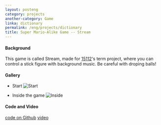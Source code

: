 ```yaml
---
layout: posteng
category: projects
another-category: Game
linka: dictionary
permalink: /eng/projects/dictionary
title: Super Mario-Alike Game -- Stream
---
```

#### Background
This game is called Stream, made for [15112](http://www.kosbie.net/cmu/fall-14/15-112/)'s term project, where you can control a stick figure with background music. Be careful with droping balls! 
#### Gallery
- Start
![Start](https://farm8.staticflickr.com/7414/16464109386_ee6b763020_z.jpg "Fig1. Start")

- Inside the game
![Inside](https://farm8.staticflickr.com/7365/16488365091_4726d72250_z.jpg "Fig2. Inside the game")

#### Code and Video
[code on Github](https://github.com/liangchen1ce/SuperDuperSimpleMario)          [video](https://www.youtube.com/watch?v=1IMnEXd693o)